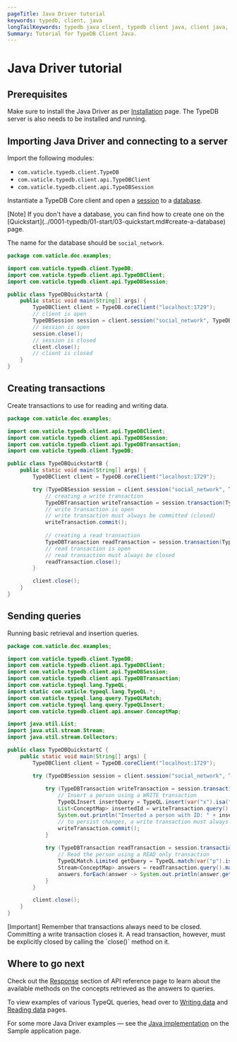 ```yaml
---
pageTitle: Java Driver tutorial
keywords: typedb, client, java
longTailKeywords: typedb java client, typedb client java, client java, java client
Summary: Tutorial for TypeDB Client Java.
---
```


# Java Driver tutorial

## Prerequisites

Make sure to install the Java Driver as per [Installation](031-java-install.md) page. The TypeDB server is also 
needs to be installed and running.

## Importing Java Driver and connecting to a server

Import the following modules: 

- `com.vaticle.typedb.client.TypeDB`
- `com.vaticle.typedb.client.api.TypeDBClient`
- `com.vaticle.typedb.client.api.TypeDBSession`

Instantiate a TypeDB Core client and open a [session](../0001-typedb/02-dev/01-connect.md#sessions) to a 
[database](../0001-typedb/02-dev/01-connect.md#databases). 

<div class="note">
[Note]
If you don't have a database, you can find how to create one on the 
[Quickstart](../0001-typedb/01-start/03-quickstart.md#create-a-database) page.

The name for the database should be `social_network`.
</div>

<!-- test-example TypeDBQuickstartA.java -->
```java
package com.vaticle.doc.examples;

import com.vaticle.typedb.client.TypeDB;
import com.vaticle.typedb.client.api.TypeDBClient;
import com.vaticle.typedb.client.api.TypeDBSession;

public class TypeDBQuickstartA {
    public static void main(String[] args) {
        TypeDBClient client = TypeDB.coreClient("localhost:1729");
        // client is open
        TypeDBSession session = client.session("social_network", TypeDBSession.Type.DATA);
        // session is open
        session.close();
        // session is closed
        client.close();
        // client is closed
    }
}
```

## Creating transactions

Create transactions to use for reading and writing data.

<!-- test-example TypeDBQuickstartB.java -->
```java
package com.vaticle.doc.examples;

import com.vaticle.typedb.client.api.TypeDBClient;
import com.vaticle.typedb.client.api.TypeDBSession;
import com.vaticle.typedb.client.api.TypeDBTransaction;
import com.vaticle.typedb.client.TypeDB;

public class TypeDBQuickstartB {
    public static void main(String[] args) {
        TypeDBClient client = TypeDB.coreClient("localhost:1729");

        try (TypeDBSession session = client.session("social_network", TypeDBSession.Type.DATA)) {
            // creating a write transaction
            TypeDBTransaction writeTransaction = session.transaction(TypeDBTransaction.Type.WRITE);
            // write transaction is open
            // write transaction must always be committed (closed)
            writeTransaction.commit();
    
            // creating a read transaction
            TypeDBTransaction readTransaction = session.transaction(TypeDBTransaction.Type.READ);
            // read transaction is open
            // read transaction must always be closed
            readTransaction.close();
        }

        client.close();
    }
}
```

## Sending queries

Running basic retrieval and insertion queries.

<!-- test-example TypeDBQuickstartC.java -->
```java
package com.vaticle.doc.examples;

import com.vaticle.typedb.client.TypeDB;
import com.vaticle.typedb.client.api.TypeDBClient;
import com.vaticle.typedb.client.api.TypeDBSession;
import com.vaticle.typedb.client.api.TypeDBTransaction;
import com.vaticle.typeql.lang.TypeQL;
import static com.vaticle.typeql.lang.TypeQL.*;
import com.vaticle.typeql.lang.query.TypeQLMatch;
import com.vaticle.typeql.lang.query.TypeQLInsert;
import com.vaticle.typedb.client.api.answer.ConceptMap;

import java.util.List;
import java.util.stream.Stream;
import java.util.stream.Collectors;

public class TypeDBQuickstartC {
    public static void main(String[] args) {
        TypeDBClient client = TypeDB.coreClient("localhost:1729");

        try (TypeDBSession session = client.session("social_network", TypeDBSession.Type.DATA)) {
            
            try (TypeDBTransaction writeTransaction = session.transaction(TypeDBTransaction.Type.WRITE)) {
                // Insert a person using a WRITE transaction
                TypeQLInsert insertQuery = TypeQL.insert(var("x").isa("person").has("email", "x@email.com"));
                List<ConceptMap> insertedId = writeTransaction.query().insert(insertQuery).collect(Collectors.toList());
                System.out.println("Inserted a person with ID: " + insertedId.get(0).get("x").asThing().getIID());
                // to persist changes, a write transaction must always be committed (closed)
                writeTransaction.commit();
            }
            
            try (TypeDBTransaction readTransaction = session.transaction(TypeDBTransaction.Type.READ)) {
                // Read the person using a READ only transaction
                TypeQLMatch.Limited getQuery = TypeQL.match(var("p").isa("person")).get("p").limit(10);
                Stream<ConceptMap> answers = readTransaction.query().match(getQuery);
                answers.forEach(answer -> System.out.println(answer.get("p").asThing().getIID()));
            }
        }

        client.close();
    }
}

```

<div class="note">
[Important]
Remember that transactions always need to be closed. Committing a write transaction closes it. A read transaction, 
however, must be explicitly closed by calling the `close()` method on it.
</div>

## Where to go next

Check out the [Response](033-java-api-ref.md#response) section of API reference page to learn about the available 
methods on the concepts retrieved as the answers to queries.

To view examples of various TypeQL queries, head over to 
[Writing data](../0001-typedb/02-dev/04-write.md) and
[Reading data](../0001-typedb/02-dev/05-read.md) pages.

For some more Java Driver examples — see the 
[Java implementation](../0001-typedb/01-start/05-sample-app.md#java-implementation) on the Sample application page.